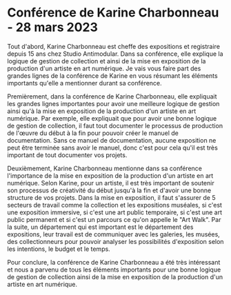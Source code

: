 # Conférence de Karine Charbonneau - 28 mars 2023

Tout d'abord, Karine Charbonneau est cheffe des expositions et registraire depuis 15 ans chez Studio Antimodular. Dans sa conférence, elle explique la logique de gestion de collection et ainsi de la mise en exposition de la production d'un artiste en art numérique. Je vais vous faire part des grandes lignes de la conférence de Karine en vous résumant les éléments importants qu'elle a mentionner durant sa conférence.

Premièrement, dans la conférence de Karine Charbonneau, elle expliquait les grandes lignes importantes pour avoir une meilleure logique de gestion ainsi qu'à la mise en exposition de la production d'un artiste en art numérique. Par exemple, elle expliquait que pour avoir une bonne logique de gestion de collection, il faut tout documenter le processus de production de l'œuvre du début à la fin pour pouvoir créer le manuel de documentation. Sans ce manuel de documentation, aucune exposition ne peut être terminée sans avoir le manuel, donc c'est pour cela qu'il est très important de tout documenter vos projets.

Deuxièmement, Karine Charbonneau mentionne dans sa conférence l'importance de la mise en exposition de la production d'un artiste en art numérique. Selon Karine, pour un artiste, il est très important de soutenir son processus de créativité du début jusqu'à la fin et d'avoir une bonne structure de vos projets. Dans la mise en exposition, il faut s'assurer de 5 secteurs de travail comme la collection et les expositions muséales, si c'est une exposition immersive, si c'est une art public temporaire, si c'est une art public permanent et si c'est un parcours ce qu'on appelle le "Art Walk". Par la suite, un département qui est important est le département des expositions, leur travail est de communiquer avec les galeries, les musées, des collectionneurs pour pouvoir analyser les possibilités d'exposition selon les intentions, le budget et le temps.

Pour conclure, la conférence de Karine Charbonneau a été très intéressant et nous a parvenu de tous les éléments importants pour une bonne logique de gestion de collection ainsi de la mise en exposition de la production d'un artiste en art numérique.

